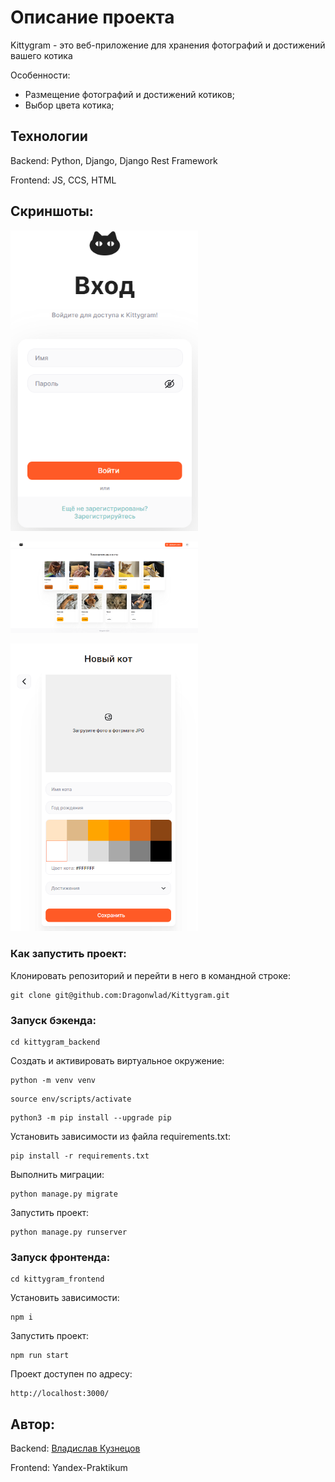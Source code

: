 # Описание проекта

Kittygram - это веб-приложение для хранения фотографий и достижений вашего котика

Особенности:
* Размещение фотографий и достижений котиков;
* Выбор цвета котика;


## Технологии
Backend: Python, Django, Django Rest Framework

Frontend: JS, CCS, HTML

## Скриншоты:


<img src="preview/1.PNG" width="300"/>&nbsp;

<img src="preview/2.PNG" width="300"/>&nbsp;

<img src="preview/3.PNG" width="300"/>&nbsp;

### Как запустить проект:

Клонировать репозиторий и перейти в него в командной строке:

```
git clone git@github.com:Dragonwlad/Kittygram.git
```

### Запуск бэкенда:

```
cd kittygram_backend
```

Cоздать и активировать виртуальное окружение:

```
python -m venv venv
```

```
source env/scripts/activate
```

```
python3 -m pip install --upgrade pip
```

Установить зависимости из файла requirements.txt:

```
pip install -r requirements.txt
```

Выполнить миграции:

```
python manage.py migrate
```

Запустить проект:

```
python manage.py runserver
```

### Запуск фронтенда:

```
cd kittygram_frontend
```

Установить зависимости:

```
npm i
```

Запустить проект:

```
npm run start
```

Проект доступен по адресу:

```
http://localhost:3000/
```

## Автор:
Backend: [Владислав Кузнецов](https://github.com/Dragonwlad)

Frontend: Yandex-Praktikum
